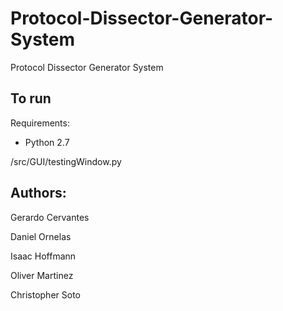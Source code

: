 # Protocol-Dissector-Generator-System
Protocol Dissector Generator System

## To run

Requirements:
* Python 2.7

/src/GUI/testingWindow.py


## Authors:
Gerardo Cervantes

Daniel Ornelas

Isaac Hoffmann

Oliver Martinez

Christopher Soto

